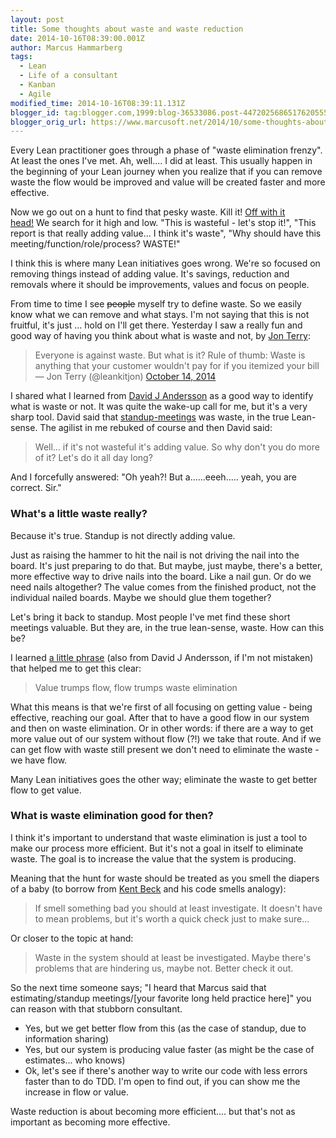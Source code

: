 ```yaml
---
layout: post
title: Some thoughts about waste and waste reduction
date: 2014-10-16T08:39:00.001Z
author: Marcus Hammarberg
tags:
  - Lean
  - Life of a consultant
  - Kanban
  - Agile
modified_time: 2014-10-16T08:39:11.131Z
blogger_id: tag:blogger.com,1999:blog-36533086.post-4472025686517620555
blogger_orig_url: https://www.marcusoft.net/2014/10/some-thoughts-about-waste-and-waste.html
---
```


Every Lean practitioner goes through a phase of "waste elimination frenzy". At least the ones I've met. Ah, well.... I did at least. This usually happen in the beginning of your Lean journey when you realize that if you can remove waste the flow would be improved and value will be created faster and more effective.

Now we go out on a hunt to find that pesky waste. Kill it! <a href="https://www.youtube.com/watch?v=Eobuu-IexvI" target="_blank">Off with it head!</a> We search for it high and low. "This is wasteful - let's stop it!", "This report is that really adding value... I think it's waste", "Why should have this meeting/function/role/process? WASTE!"

I think this is where many Lean initiatives goes wrong. We're so focused on removing things instead of adding value. It's savings, reduction and removals where it should be improvements, values and focus on people.

From time to time I see ~~people~~ myself try to define waste. So we easily know what we can remove and what stays. I'm not saying that this is not fruitful, it's just ... hold on I'll get there. Yesterday I saw a really fun and good way of having you think about what is waste and not, by <a href="https://twitter.com/leankitjon" target="_blank">Jon Terry</a>:

> Everyone is against waste. But what is it? Rule of thumb: Waste is anything that your customer wouldn't pay for if you itemized your bill
> — Jon Terry (@leankitjon) [October 14,
> 2014](https://twitter.com/leankitjon/status/521858229954174976)

I shared what I learned from <a href="https://djaa.com/" target="_blank">David J Andersson</a> as a good way to identify what is waste or not. It was quite the wake-up call for me, but it's a very sharp tool. David said that <a href="http://martinfowler.com/articles/itsNotJustStandingUp.html" target="_blank">standup-meetings</a> was waste, in the true Lean-sense. The agilist in me rebuked of course and then David said:

> Well... if it's not wasteful it's adding value. So why don't you do
> more of it? Let's do it all day long?

And I forcefully answered: "Oh yeah?! But a......eeeh..... yeah, you are correct. Sir."

### What's a little waste really?

Because it's true. Standup is not directly adding value.

Just as raising the hammer to hit the nail is not driving the nail into the board. It's just preparing to do that. But maybe, just maybe, there's a better, more effective way to drive nails into the board. Like a nail gun. Or do we need nails altogether? The value comes from the finished product, not the individual nailed boards. Maybe we should glue them together?

Let's bring it back to standup. Most people I've met find these short meetings valuable. But they are, in the true lean-sense, waste. How can this be?

I learned <a href="http://www.agiledesign.co.uk/tag/lean-thinking" target="_blank">a little phrase</a> (also from David J Andersson, if I'm not mistaken) that helped me to get this clear:

> Value trumps flow, flow trumps waste elimination

What this means is that we're first of all focusing on getting value - being effective, reaching our goal. After that to have a good flow in our system and then on waste elimination. Or in other words: if there are a way to get more value out of our system without flow (?!) we take that route. And if we can get flow with waste still present we don't need to eliminate the waste - we have flow.

Many Lean initiatives goes the other way; eliminate the waste to get better flow to get value.

### What is waste elimination good for then?

I think it's important to understand that waste elimination is just a tool to make our process more efficient. But it's not a goal in itself to eliminate waste. The goal is to increase the value that the system is producing.

Meaning that the hunt for waste should be treated as you smell the diapers of a baby (to borrow from <a href="https://twitter.com/KentBeck" target="_blank">Kent Beck</a> and his code smells analogy):

> If smell something bad you should at least investigate. It doesn't have to mean problems, but it's worth a quick check just to make sure...

Or closer to the topic at hand:

> Waste in the system should at least be investigated. Maybe there's problems that are hindering us, maybe not. Better check it out.

So the next time someone says; "I heard that Marcus said that estimating/standup meetings/\[your favorite long held practice here\]" you can reason with that stubborn consultant.

- Yes, but we get better flow from this (as the case of standup, due to information sharing)
- Yes, but our system is producing value faster (as might be the case of estimates... who knows)
- Ok, let's see if there's another way to write our code with less errors faster than to do TDD. I'm open to find out, if you can show me the increase in flow or value.

Waste reduction is about becoming more efficient.... but that's not as important as becoming more effective.
